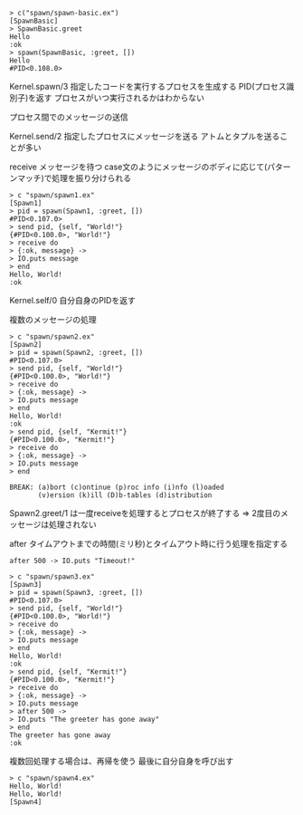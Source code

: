 ```
> c("spawn/spawn-basic.ex")
[SpawnBasic]
> SpawnBasic.greet
Hello
:ok
> spawn(SpawnBasic, :greet, [])
Hello
#PID<0.108.0>
```

Kernel.spawn/3
指定したコードを実行するプロセスを生成する
PID(プロセス識別子)を返す
プロセスがいつ実行されるかはわからない

プロセス間でのメッセージの送信

Kernel.send/2
指定したプロセスにメッセージを送る
アトムとタプルを送ることが多い

receive
メッセージを待つ
case文のようにメッセージのボディに応じて(パターンマッチ)で処理を振り分けられる

```
> c "spawn/spawn1.ex"
[Spawn1]
> pid = spawn(Spawn1, :greet, [])
#PID<0.107.0>
> send pid, {self, "World!"}
{#PID<0.100.0>, "World!"}
> receive do
> {:ok, message} ->
> IO.puts message
> end
Hello, World!
:ok
```

Kernel.self/0
自分自身のPIDを返す

複数のメッセージの処理

```
> c "spawn/spawn2.ex"
[Spawn2]
> pid = spawn(Spawn2, :greet, [])
#PID<0.107.0>
> send pid, {self, "World!"}
{#PID<0.100.0>, "World!"}
> receive do
> {:ok, message} ->
> IO.puts message
> end
Hello, World!
:ok
> send pid, {self, "Kermit!"}
{#PID<0.100.0>, "Kermit!"}
> receive do
> {:ok, message} ->
> IO.puts message
> end

BREAK: (a)bort (c)ontinue (p)roc info (i)nfo (l)oaded
       (v)ersion (k)ill (D)b-tables (d)istribution
```

Spawn2.greet/1 は一度receiveを処理するとプロセスが終了する
=>
2度目のメッセージは処理されない

after
タイムアウトまでの時間(ミリ秒)とタイムアウト時に行う処理を指定する

```
after 500 -> IO.puts "Timeout!"
```

```
> c "spawn/spawn3.ex"
[Spawn3]
> pid = spawn(Spawn3, :greet, [])
#PID<0.107.0>
> send pid, {self, "World!"}
{#PID<0.100.0>, "World!"}
> receive do
> {:ok, message} ->
> IO.puts message
> end
Hello, World!
:ok
> send pid, {self, "Kermit!"}
{#PID<0.100.0>, "Kermit!"}
> receive do
> {:ok, message} ->
> IO.puts message
> after 500 ->
> IO.puts "The greeter has gone away"
> end
The greeter has gone away
:ok
```

複数回処理する場合は、再帰を使う
最後に自分自身を呼び出す

```
> c "spawn/spawn4.ex"
Hello, World!
Hello, World!
[Spawn4]
```

